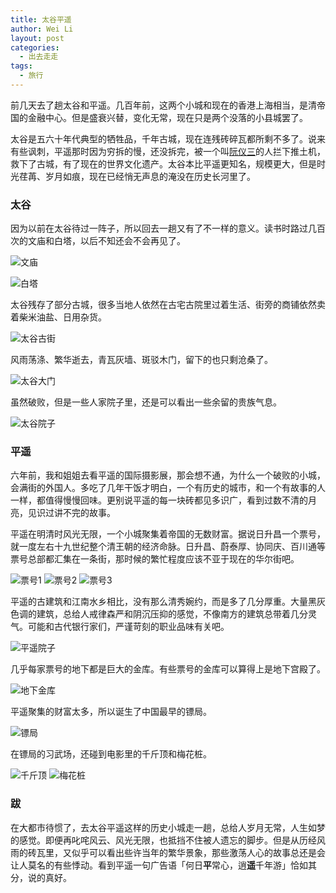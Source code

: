 ```yaml
---
title: 太谷平遥
author: Wei Li
layout: post
categories:
  - 出去走走
tags:
  - 旅行
---
```


前几天去了趟太谷和平遥。几百年前，这两个小城和现在的香港上海相当，是清帝国的金融中心。但是盛衰兴替，变化无常，现在只是两个没落的小县城罢了。

太谷是五六十年代典型的牺牲品，千年古城，现在连残砖碎瓦都所剩不多了。说来有些讽刺，平遥那时因为穷拆的慢，还没拆完，被一个叫[阮仪三](http://baike.baidu.com/view/982138.htm)的人拦下推土机，救下了古城，有了现在的世界文化遗产。太谷本比平遥更知名，规模更大，但是时光荏苒、岁月如痕，现在已经悄无声息的淹没在历史长河里了。

### 太谷
因为以前在太谷待过一阵子，所以回去一趟又有了不一样的意义。读书时路过几百次的文庙和白塔，以后不知还会不会再见了。

![文庙][wenmiao]

![白塔][baita]

太谷残存了部分古城，很多当地人依然在古宅古院里过着生活、街旁的商铺依然卖着柴米油盐、日用杂货。

![太谷古街][gujie]

风雨荡涤、繁华逝去，青瓦灰墙、斑驳木门，留下的也只剩沧桑了。

![太谷大门][damen]

虽然破败，但是一些人家院子里，还是可以看出一些余留的贵族气息。

![太谷院子][tgyuanzi]

### 平遥
六年前，我和姐姐去看平遥的国际摄影展，那会想不通，为什么一个破败的小城，会满街的外国人。多吃了几年干饭才明白，一个有历史的城市，和一个有故事的人一样，都值得慢慢回味。更别说平遥的每一块砖都见多识广，看到过数不清的月亮，见识过讲不完的故事。

平遥在明清时风光无限，一个小城聚集着帝国的无数财富。据说日升昌一个票号，就一度左右十九世纪整个清王朝的经济命脉。日升昌、蔚泰厚、协同庆、百川通等票号总部都汇集在一条街，那时候的繁忙程度应该不亚于现在的华尔街吧。

![票号1][piaohao1]
![票号2][piaohao2]
![票号3][piaohao3]

平遥的古建筑和江南水乡相比，没有那么清秀婉约，而是多了几分厚重。大量黑灰色调的建筑，总给人戒律森严和阴沉压抑的感觉，不像南方的建筑总带着几分灵气。可能和古代银行家们，严谨苛刻的职业品味有关吧。

![平遥院子][pyyuanzi]

几乎每家票号的地下都是巨大的金库。有些票号的金库可以算得上是地下宫殿了。

![地下金库][jinku]

平遥聚集的财富太多，所以诞生了中国最早的镖局。

![镖局][biaoju]

在镖局的习武场，还碰到电影里的千斤顶和梅花桩。

![千斤顶][qianjinding]
![梅花桩][meihuazhuang]

### 跋
在大都市待惯了，去太谷平遥这样的历史小城走一趟，总给人岁月无常，人生如梦的感觉。即便再叱咤风云、风光无限，也抵挡不住被人遗忘的脚步。但是从历经风雨的砖瓦里，又似乎可以看出些许当年的繁华景象，那些激荡人心的故事总还是会让人莫名的有些悸动。看到平遥一句广告语「何日**平**常心，逍**遥**千年游」恰如其分，说的真好。

[wenmiao]: /uploads/2015/03/文庙.jpg
[baita]: /uploads/2015/03/白塔.jpg
[gujie]: /uploads/2015/03/太谷古街.jpg
[damen]: /uploads/2015/03/太谷大门.jpg
[tgyuanzi]: /uploads/2015/03/太谷院子.jpg
[piaohao1]: /uploads/2015/03/票号1.jpg
[piaohao2]: /uploads/2015/03/票号2.jpg
[piaohao3]: /uploads/2015/03/票号3.jpg
[pyyuanzi]:/uploads/2015/03/平遥院子.jpg
[jinku]: /uploads/2015/03/地下金库.jpg
[biaoju]: /uploads/2015/03/镖局.jpg
[qianjinding]: /uploads/2015/03/千斤顶.jpg
[meihuazhuang]: /uploads/2015/03/梅花桩.jpg





